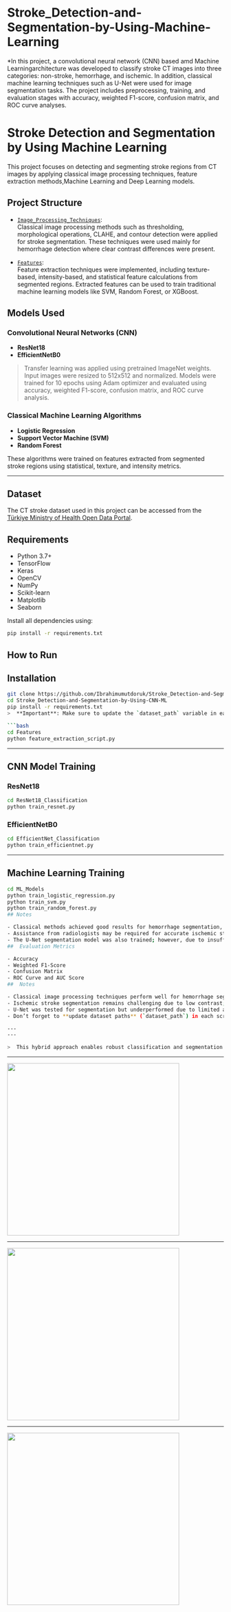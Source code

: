 # Stroke_Detection-and-Segmentation-by-Using-Machine-Learning

*In this project, a convolutional neural network (CNN) based amd Machine Learningarchitecture was developed to classify stroke CT images into three categories: non-stroke, hemorrhage, and ischemic. In addition, classical machine learning techniques such as U-Net were used for image segmentation tasks. The project includes preprocessing, training, and evaluation stages with accuracy, weighted F1-score, confusion matrix, and ROC curve analyses. 
# Stroke Detection and Segmentation by Using Machine Learning

This project focuses on detecting and segmenting stroke regions from CT images by applying classical image processing techniques, feature extraction methods,Machine Learning  and Deep Learning models.

## Project Structure

- [`Image_Processing_Techniques`](https://github.com/Ibrahimumutdoruk/Stroke_Detection-and-Segmntation-by-Using-Machine-Learning/tree/main/Image_Processing_Techniques):  
  Classical image processing methods such as thresholding, morphological operations, CLAHE, and contour detection were applied for stroke segmentation. These techniques were used mainly for hemorrhage detection where clear contrast differences were present.

- [`Features`](https://github.com/Ibrahimumutdoruk/Stroke_Detection-and-Segmntation-by-Using-Machine-Learning/tree/main/Features):  
  Feature extraction techniques were implemented, including texture-based, intensity-based, and statistical feature calculations from segmented regions. Extracted features can be used to train traditional machine learning models like SVM, Random Forest, or XGBoost.

##  Models Used

### Convolutional Neural Networks (CNN)
- **ResNet18**
- **EfficientNetB0**

> Transfer learning was applied using pretrained ImageNet weights. Input images were resized to 512x512 and normalized. Models were trained for 10 epochs using Adam optimizer and evaluated using accuracy, weighted F1-score, confusion matrix, and ROC curve analysis.

### Classical Machine Learning Algorithms
- **Logistic Regression**
- **Support Vector Machine (SVM)**
- **Random Forest**

These algorithms were trained on features extracted from segmented stroke regions using statistical, texture, and intensity metrics.

---

## Dataset

The CT stroke dataset used in this project can be accessed from the [Türkiye Ministry of Health Open Data Portal](https://acikveri.saglik.gov.tr/Home/DataSets?categoryId=10).

## Requirements

- Python 3.7+
- TensorFlow
- Keras
- OpenCV
- NumPy
- Scikit-learn
- Matplotlib
- Seaborn

Install all dependencies using:

```bash
pip install -r requirements.txt
```

## How to Run

##  Installation

```bash
git clone https://github.com/Ibrahimumutdoruk/Stroke_Detection-and-Segmentation-by-Using-CNN-ML.git
cd Stroke_Detection-and-Segmentation-by-Using-CNN-ML
pip install -r requirements.txt
>  **Important**: Make sure to update the `dataset_path` variable in each script before execution.

```bash
cd Features
python feature_extraction_script.py
```

---

##  CNN Model Training

### ResNet18
```bash
cd ResNet18_Classification
python train_resnet.py
```

### EfficientNetB0
```bash
cd EfficientNet_Classification
python train_efficientnet.py
```

---

##  Machine Learning Training

```bash
cd ML_Models
python train_logistic_regression.py
python train_svm.py
python train_random_forest.py
## Notes

- Classical methods achieved good results for hemorrhage segmentation, but ischemic stroke segmentation remains challenging due to low contrast differences.
- Assistance from radiologists may be required for accurate ischemic stroke segmentation.
- The U-Net segmentation model was also trained; however, due to insufficient data, it did not achieve high performance. It can be further developed for better results.
##  Evaluation Metrics

- Accuracy  
- Weighted F1-Score  
- Confusion Matrix  
- ROC Curve and AUC Score
##  Notes

- Classical image processing techniques perform well for hemorrhage segmentation due to high contrast.
- Ischemic stroke segmentation remains challenging due to low contrast; expert support may be needed.
- U-Net was tested for segmentation but underperformed due to limited annotated data.
- Don’t forget to **update dataset paths** (`dataset_path`) in each script before running.

---
---

>  This hybrid approach enables robust classification and segmentation of medical images for stroke diagnosis.
```
---

<img src="https://github.com/user-attachments/assets/af8ff316-8495-40a0-83c5-a9347939d367" width="400">
<hr>

<img src="https://github.com/user-attachments/assets/b45eef24-f6ac-4d90-be6f-317cbf5235c5" width="400">
<hr>

<img src="https://github.com/user-attachments/assets/f74d9a3e-07dd-411d-b814-6813ddfb9989" width="400">

